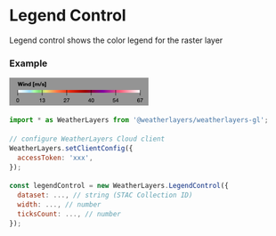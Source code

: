 # Legend Control

Legend control shows the color legend for the raster layer

### Example

![Legend Control](<../../../.gitbook/assets/legend-control (1).png>)

```javascript
import * as WeatherLayers from '@weatherlayers/weatherlayers-gl';

// configure WeatherLayers Cloud client
WeatherLayers.setClientConfig({
  accessToken: 'xxx',
});

const legendControl = new WeatherLayers.LegendControl({
  dataset: ..., // string (STAC Collection ID)
  width: ..., // number
  ticksCount: ..., // number
});
```
